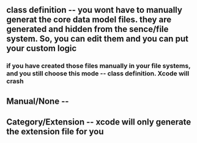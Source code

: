 ## class definition -- you wont have to manually generat the core data model files. they are generated and hidden from the sence/file system. So, you can edit them and you can put your custom logic
### if you have created those files manually in your file systems, and you still choose this mode -- class definition. Xcode will crash

## Manual/None -- 

## Category/Extension -- xcode will only generate the extension file for you
